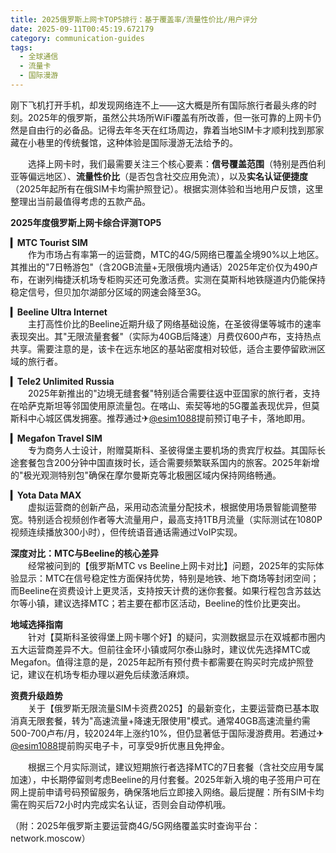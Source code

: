 ```yaml
---
title: 2025俄罗斯上网卡TOP5排行：基于覆盖率/流量性价比/用户评分
date: 2025-09-11T00:45:19.672179
category: communication-guides
tags:
  - 全球通信
  - 流量卡
  - 国际漫游
---
```


刚下飞机打开手机，却发现网络连不上——这大概是所有国际旅行者最头疼的时刻。2025年的俄罗斯，虽然公共场所WiFi覆盖有所改善，但一张可靠的上网卡仍然是自由行的必备品。记得去年冬天在红场周边，靠着当地SIM卡才顺利找到那家藏在小巷里的传统餐馆，这种体验是国际漫游无法给予的。

　　选择上网卡时，我们最需要关注三个核心要素：**信号覆盖范围**（特别是西伯利亚等偏远地区）、**流量性价比**（是否包含社交应用免流），以及**实名认证便捷度**（2025年起所有在俄SIM卡均需护照登记）。根据实测体验和当地用户反馈，这里整理出当前最值得考虑的五款产品。

**2025年度俄罗斯上网卡综合评测TOP5**

**▎MTC Tourist SIM**  
　　作为市场占有率第一的运营商，MTC的4G/5网络已覆盖全境90%以上地区。其推出的"7日畅游包"（含20GB流量+无限俄境内通话）2025年定价仅为490卢布，在谢列梅捷沃机场专柜购买还可免激活费。实测在莫斯科地铁隧道内仍能保持稳定信号，但贝加尔湖部分区域的网速会降至3G。

**▎Beeline Ultra Internet**  
　　主打高性价比的Beeline近期升级了网络基础设施，在圣彼得堡等城市的速率表现突出。其"无限流量套餐"（实际为40GB后降速）月费仅600卢布，支持热点共享。需要注意的是，该卡在远东地区的基站密度相对较低，适合主要停留欧洲区域的旅行者。

**▎Tele2 Unlimited Russia**  
　　2025年新推出的"边境无缝套餐"特别适合需要往返中亚国家的旅行者，支持在哈萨克斯坦等邻国使用原流量包。在喀山、索契等地的5G覆盖表现优异，但莫斯科中心城区偶发拥塞。推荐通过✈[@esim1088](https://t.me/s/esim1088)提前预订电子卡，落地即用。

**▎Megafon Travel SIM**  
　　专为商务人士设计，附赠莫斯科、圣彼得堡主要机场的贵宾厅权益。其国际长途套餐包含200分钟中国直拨时长，适合需要频繁联系国内的旅客。2025年新增的"极光观测特别包"确保在摩尔曼斯克等北极圈区域内保持网络畅通。

**▎Yota Data MAX**  
　　虚拟运营商的创新产品，采用动态流量分配技术，根据使用场景智能调整带宽。特别适合视频创作者等大流量用户，最高支持1TB月流量（实际测试在1080P视频连续播放300小时），但传统语音通话需通过VoIP实现。

**深度对比：MTC与Beeline的核心差异**  
　　经常被问到的【俄罗斯MTC vs Beeline上网卡对比】问题，2025年的实际体验显示：MTC在信号稳定性方面保持优势，特别是地铁、地下商场等封闭空间；而Beeline在资费设计上更灵活，支持按天计费的迷你套餐。如果行程包含苏兹达尔等小镇，建议选择MTC；若主要在都市区活动，Beeline的性价比更突出。

**地域选择指南**  
　　针对【莫斯科圣彼得堡上网卡哪个好】的疑问，实测数据显示在双城都市圈内五大运营商差异不大。但前往金环小镇或阿尔泰山脉时，建议优先选择MTC或Megafon。值得注意的是，2025年起所有预付费卡都需要在购买时完成护照登记，建议在机场专柜办理以避免后续激活麻烦。

**资费升级趋势**  
　　关于【俄罗斯无限流量SIM卡资费2025】的最新变化，主要运营商已基本取消真无限套餐，转为"高速流量+降速无限使用"模式。通常40GB高速流量约需500-700卢布/月，较2024年上涨约10%，但仍显著低于国际漫游费用。若通过✈[@esim1088](https://t.me/s/esim1088)提前购买电子卡，可享受9折优惠且免押金。

　　根据三个月实际测试，建议短期旅行者选择MTC的7日套餐（含社交应用专属加速），中长期停留则考虑Beeline的月付套餐。2025年新入境的电子签用户可在网上提前申请号码预留服务，确保落地后立即接入网络。最后提醒：所有SIM卡均需在购买后72小时内完成实名认证，否则会自动停机哦。

（附：2025年俄罗斯主要运营商4G/5G网络覆盖实时查询平台：network.moscow）